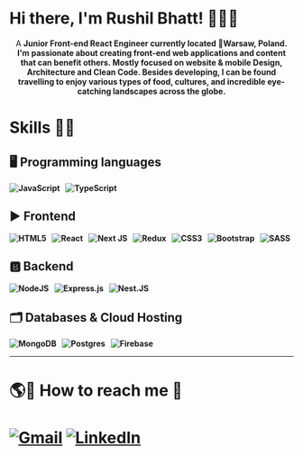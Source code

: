 ### <h1 align="centre">Hi there, I'm Rushil Bhatt! 🙋🏽‍♂️</h1>

<p align = "center">A <b>Junior Front-end React Engineer<b> currently located 📍Warsaw, Poland. I'm passionate about creating front-end web applications and content that can benefit others. Mostly focused on website & mobile Design, Architecture and Clean Code. Besides developing, I can be found travelling to enjoy various types of food, cultures, and incredible eye-catching landscapes across the globe. 
  
### <h1>Skills 🎯💪</h1>
## 🖥️ Programming languages
![JavaScript](https://img.shields.io/badge/javascript-%23323330.svg?style=for-the-badge&logo=javascript&logoColor=%23F7DF1E) &nbsp; ![TypeScript](https://img.shields.io/badge/typescript-%23007ACC.svg?style=for-the-badge&logo=typescript&logoColor=white)

## ▶ Frontend 
![HTML5](https://img.shields.io/badge/html5-%23E34F26.svg?style=for-the-badge&logo=html5&logoColor=white) &nbsp; ![React](https://img.shields.io/badge/react-%2320232a.svg?style=for-the-badge&logo=react&logoColor=%2361DAFB) &nbsp; ![Next JS](https://img.shields.io/badge/Next-black?style=for-the-badge&logo=next.js&logoColor=white) &nbsp; ![Redux](https://img.shields.io/badge/redux-%23593d88.svg?style=for-the-badge&logo=redux&logoColor=white)
&nbsp; ![CSS3](https://img.shields.io/badge/css3-%231572B6.svg?style=for-the-badge&logo=css3&logoColor=white) &nbsp; ![Bootstrap](https://img.shields.io/badge/bootstrap-%23563D7C.svg?style=for-the-badge&logo=bootstrap&logoColor=white) &nbsp; ![SASS](https://img.shields.io/badge/SASS-hotpink.svg?style=for-the-badge&logo=SASS&logoColor=white) 

  
## 🅱 Backend

![NodeJS](https://img.shields.io/badge/node.js-6DA55F?style=for-the-badge&logo=node.js&logoColor=white) &nbsp; ![Express.js](https://img.shields.io/badge/express.js-%23404d59.svg?style=for-the-badge&logo=express&logoColor=%2361DAFB) &nbsp; ![Nest.JS](https://img.shields.io/badge/-NestJS-E10098?style=for-the-badge&logo=NestJS&logoColor=white)


## 🗂️ Databases & Cloud Hosting 
![MongoDB](https://img.shields.io/badge/MongoDB-%234ea94b.svg?style=for-the-badge&logo=mongodb&logoColor=white) &nbsp; ![Postgres](https://img.shields.io/badge/postgres-%23316192.svg?style=for-the-badge&logo=postgresql&logoColor=white) &nbsp; ![Firebase](https://img.shields.io/badge/firebase-%23039BE5.svg?style=for-the-badge&logo=firebase) &nbsp;
<br />
<hr/>
<h1> 🌎🔗 How to reach me 🚀<h1>
<p>
	<a href="mailto:rushilcodelab@gmail.com"><img src="https://img.icons8.com/ios/50/22C3E6/gmail.png" alt="Gmail"/></a>
	<a href="https://www.linkedin.com/in/rushil-bhatt-5a8402157/"><img src="https://img.icons8.com/ios/50/22C3E6/linkedin.png" alt="LinkedIn"/></a>
</p>

<!-- - 🔭 
- 🌱 I’m currently diving deep into react concepts and learning web3 technologies
- 💬 Ask me about 
- ⚡ Fun fact: ... -->
